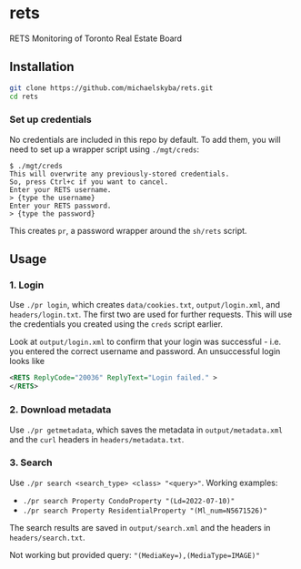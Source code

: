 # rets
RETS Monitoring of Toronto Real Estate Board

## Installation
```sh
git clone https://github.com/michaelskyba/rets.git
cd rets
```

### Set up credentials
No credentials are included in this repo by default. To add them, you will
need to set up a wrapper script using ``./mgt/creds``:
```
$ ./mgt/creds
This will overwrite any previously-stored credentials.
So, press Ctrl+c if you want to cancel.
Enter your RETS username.
> {type the username}
Enter your RETS password.
> {type the password}
```
This creates ``pr``, a password wrapper around the ``sh/rets`` script.

## Usage
### 1. Login
Use ``./pr login``, which creates ``data/cookies.txt``, ``output/login.xml``,
and ``headers/login.txt``. The first two are used for further requests. This
will use the credentials you created using the ``creds`` script earlier.

Look at ``output/login.xml`` to confirm that your login was successful - i.e.
you entered the correct username and password. An unsuccessful login looks like
```xml
<RETS ReplyCode="20036" ReplyText="Login failed." >
</RETS>
```

### 2. Download metadata
Use ``./pr getmetadata``, which saves the metadata in ``output/metadata.xml``
and the ``curl`` headers in ``headers/metadata.txt``.

### 3. Search
Use ``./pr search <search_type> <class> "<query>"``.
Working examples:
- ``./pr search Property CondoProperty "(Ld=2022-07-10)"``
- ``./pr search Property ResidentialProperty "(Ml_num=N5671526)"``

The search results are saved in ``output/search.xml`` and the headers in
``headers/search.txt``.

Not working but provided query: ``"(MediaKey=),(MediaType=IMAGE)"``
